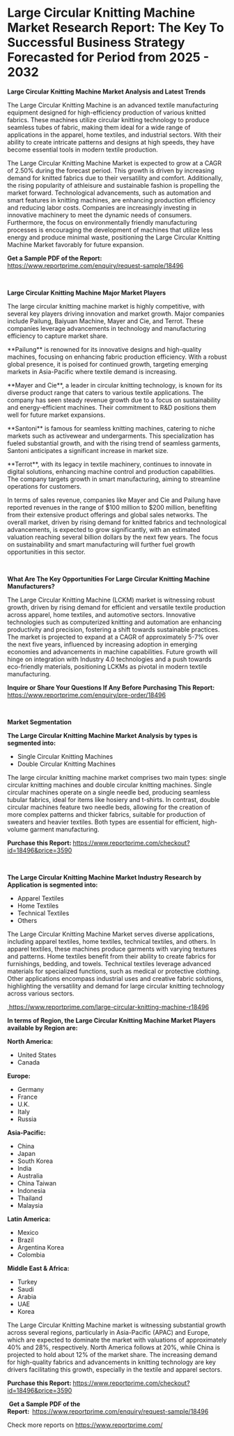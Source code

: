 <p><h1>Large Circular Knitting Machine Market Research Report: The Key To Successful Business Strategy Forecasted for Period from 2025 - 2032</h1></p><p><strong>Large Circular Knitting Machine Market Analysis and Latest Trends</strong></p>
<p><p>The Large Circular Knitting Machine is an advanced textile manufacturing equipment designed for high-efficiency production of various knitted fabrics. These machines utilize circular knitting technology to produce seamless tubes of fabric, making them ideal for a wide range of applications in the apparel, home textiles, and industrial sectors. With their ability to create intricate patterns and designs at high speeds, they have become essential tools in modern textile production.</p><p>The Large Circular Knitting Machine Market is expected to grow at a CAGR of 2.50% during the forecast period. This growth is driven by increasing demand for knitted fabrics due to their versatility and comfort. Additionally, the rising popularity of athleisure and sustainable fashion is propelling the market forward. Technological advancements, such as automation and smart features in knitting machines, are enhancing production efficiency and reducing labor costs. Companies are increasingly investing in innovative machinery to meet the dynamic needs of consumers. Furthermore, the focus on environmentally friendly manufacturing processes is encouraging the development of machines that utilize less energy and produce minimal waste, positioning the Large Circular Knitting Machine Market favorably for future expansion.</p></p>
<p><strong>Get a Sample PDF of the Report:&nbsp;</strong> <a href="https://www.reportprime.com/enquiry/request-sample/18496?utm_campaign=2472&utm_medium=2&utm_source=Github&utm_content=ia&utm_term=19032025&utm_id=large-circular-knitting-machine">https://www.reportprime.com/enquiry/request-sample/18496</a></p>
<p>&nbsp;</p>
<p><strong>Large Circular Knitting Machine Major Market Players</strong></p>
<p><p>The large circular knitting machine market is highly competitive, with several key players driving innovation and market growth. Major companies include Pailung, Baiyuan Machine, Mayer and Cie, and Terrot. These companies leverage advancements in technology and manufacturing efficiency to capture market share.</p><p>**Pailung** is renowned for its innovative designs and high-quality machines, focusing on enhancing fabric production efficiency. With a robust global presence, it is poised for continued growth, targeting emerging markets in Asia-Pacific where textile demand is increasing.</p><p>**Mayer and Cie**, a leader in circular knitting technology, is known for its diverse product range that caters to various textile applications. The company has seen steady revenue growth due to a focus on sustainability and energy-efficient machines. Their commitment to R&D positions them well for future market expansions.</p><p>**Santoni** is famous for seamless knitting machines, catering to niche markets such as activewear and undergarments. This specialization has fueled substantial growth, and with the rising trend of seamless garments, Santoni anticipates a significant increase in market size.</p><p>**Terrot**, with its legacy in textile machinery, continues to innovate in digital solutions, enhancing machine control and production capabilities. The company targets growth in smart manufacturing, aiming to streamline operations for customers.</p><p>In terms of sales revenue, companies like Mayer and Cie and Pailung have reported revenues in the range of $100 million to $200 million, benefiting from their extensive product offerings and global sales networks. The overall market, driven by rising demand for knitted fabrics and technological advancements, is expected to grow significantly, with an estimated valuation reaching several billion dollars by the next few years. The focus on sustainability and smart manufacturing will further fuel growth opportunities in this sector.</p></p>
<p>&nbsp;</p>
<p><strong>What Are The Key Opportunities For Large Circular Knitting Machine Manufacturers?</strong></p>
<p><p>The Large Circular Knitting Machine (LCKM) market is witnessing robust growth, driven by rising demand for efficient and versatile textile production across apparel, home textiles, and automotive sectors. Innovative technologies such as computerized knitting and automation are enhancing productivity and precision, fostering a shift towards sustainable practices. The market is projected to expand at a CAGR of approximately 5-7% over the next five years, influenced by increasing adoption in emerging economies and advancements in machine capabilities. Future growth will hinge on integration with Industry 4.0 technologies and a push towards eco-friendly materials, positioning LCKMs as pivotal in modern textile manufacturing.</p></p>
<p><strong>Inquire or Share Your Questions If Any Before Purchasing This Report:</strong> <a href="https://www.reportprime.com/enquiry/pre-order/18496?utm_campaign=2472&utm_medium=2&utm_source=Github&utm_content=ia&utm_term=19032025&utm_id=large-circular-knitting-machine">https://www.reportprime.com/enquiry/pre-order/18496</a></p>
<p>&nbsp;</p>
<p><strong>Market Segmentation</strong></p>
<p><strong>The Large Circular Knitting Machine Market Analysis by types is segmented into:</strong></p>
<p><ul><li>Single Circular Knitting Machines</li><li>Double Circular Knitting Machines</li></ul></p>
<p><p>The large circular knitting machine market comprises two main types: single circular knitting machines and double circular knitting machines. Single circular machines operate on a single needle bed, producing seamless tubular fabrics, ideal for items like hosiery and t-shirts. In contrast, double circular machines feature two needle beds, allowing for the creation of more complex patterns and thicker fabrics, suitable for production of sweaters and heavier textiles. Both types are essential for efficient, high-volume garment manufacturing.</p></p>
<p><strong>Purchase this Report:&nbsp;</strong><a href="https://www.reportprime.com/checkout?id=18496&price=3590&utm_campaign=2472&utm_medium=2&utm_source=Github&utm_content=ia&utm_term=19032025&utm_id=large-circular-knitting-machine">https://www.reportprime.com/checkout?id=18496&price=3590</a></p>
<p>&nbsp;</p>
<p><strong>The Large Circular Knitting Machine Market Industry Research by Application is segmented into:</strong></p>
<p><ul><li>Apparel Textiles</li><li>Home Textiles</li><li>Technical Textiles</li><li>Others</li></ul></p>
<p><p>The Large Circular Knitting Machine Market serves diverse applications, including apparel textiles, home textiles, technical textiles, and others. In apparel textiles, these machines produce garments with varying textures and patterns. Home textiles benefit from their ability to create fabrics for furnishings, bedding, and towels. Technical textiles leverage advanced materials for specialized functions, such as medical or protective clothing. Other applications encompass industrial uses and creative fabric solutions, highlighting the versatility and demand for large circular knitting technology across various sectors.</p></p>
<p><a href="https://www.reportprime.com/large-circular-knitting-machine-r18496?utm_campaign=2472&utm_medium=2&utm_source=Github&utm_content=ia&utm_term=19032025&utm_id=large-circular-knitting-machine">&nbsp;https://www.reportprime.com/large-circular-knitting-machine-r18496</a></p>
<p><strong>In terms of Region, the Large Circular Knitting Machine Market Players available by Region are:</strong></p>
<p>
    <p> <strong> North America: </strong>
        <ul>
            <li>United States</li>
            <li>Canada</li>
        </ul>
        </p> 
    <p> <strong> Europe: </strong>
        <ul>
            <li>Germany</li>
            <li>France</li>
            <li>U.K.</li>
            <li>Italy</li>
            <li>Russia</li>
        </ul>
        </p> 
    <p> <strong> Asia-Pacific: </strong>
        <ul>
            <li>China</li>
            <li>Japan</li>
            <li>South Korea</li>
            <li>India</li>
            <li>Australia</li>
            <li>China Taiwan</li>
            <li>Indonesia</li>
            <li>Thailand</li>
            <li>Malaysia</li>
        </ul>
        </p> 
    <p> <strong> Latin America: </strong>
        <ul>
            <li>Mexico</li>
            <li>Brazil</li>
            <li>Argentina Korea</li>
            <li>Colombia</li>
        </ul>
        </p> 
    <p> <strong> Middle East & Africa: </strong>
        <ul>
            <li>Turkey</li>
            <li>Saudi</li>
            <li>Arabia</li>
            <li>UAE</li>
            <li>Korea</li>
        </ul>
    </p>
    </p>
<p><p>The Large Circular Knitting Machine market is witnessing substantial growth across several regions, particularly in Asia-Pacific (APAC) and Europe, which are expected to dominate the market with valuations of approximately 40% and 28%, respectively. North America follows at 20%, while China is projected to hold about 12% of the market share. The increasing demand for high-quality fabrics and advancements in knitting technology are key drivers facilitating this growth, especially in the textile and apparel sectors.</p></p>
<p><strong>Purchase this Report: </strong><a href="https://www.reportprime.com/checkout?id=18496&price=3590&utm_campaign=2472&utm_medium=2&utm_source=Github&utm_content=ia&utm_term=19032025&utm_id=large-circular-knitting-machine">https://www.reportprime.com/checkout?id=18496&price=3590</a></p>
<p>&nbsp;<strong>Get a Sample PDF of the Report:&nbsp;&nbsp;</strong><a href="https://www.reportprime.com/enquiry/request-sample/18496?utm_campaign=2472&utm_medium=2&utm_source=Github&utm_content=ia&utm_term=19032025&utm_id=large-circular-knitting-machine">https://www.reportprime.com/enquiry/request-sample/18496</a></p>
<p><strong></strong></p>
<p>Check more reports on <a href="https://www.reportprime.com/?utm_campaign=2472&utm_medium=2&utm_source=Github&utm_content=ia&utm_term=19032025&utm_id=large-circular-knitting-machine">https://www.reportprime.com/</a></p>